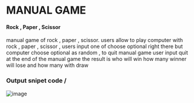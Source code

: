 <h1>MANUAL GAME </h1>
<h4>Rock , Paper , Scissor </h4>
<p>manual game of rock , paper , scissor.  users allow to play computer with rock , paper , scissor , users input one of choose optional right there but computer choose optional as random , to quit manual game user input quit at the end of the manual game the result is    who will win how many winner will lose and how many with draw</p>

<h3>Output snipet code / </h3>

![image](https://github.com/Miirshe/manual-game/assets/126691024/f1f60ecc-b11a-4418-8d75-e273de125f27)



